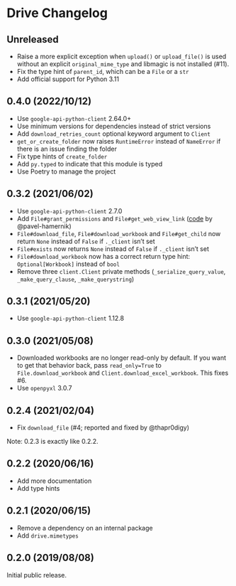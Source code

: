 # Drive Changelog

## Unreleased

* Raise a more explicit exception when `upload()` or `upload_file()` is used without an explicit `original_mime_type`
  and libmagic is not installed (#11).
* Fix the type hint of `parent_id`, which can be a `File` or a `str`
* Add official support for Python 3.11

## 0.4.0 (2022/10/12)

* Use `google-api-python-client` 2.64.0+
* Use minimum versions for dependencies instead of strict versions
* Add `download_retries_count` optional keyword argument to `Client`
* `get_or_create_folder` now raises `RuntimeError` instead of `NameError` if there is an issue finding the folder
* Fix type hints of `create_folder`
* Add `py.typed` to indicate that this module is typed
* Use Poetry to manage the project

## 0.3.2 (2021/06/02)

* Use `google-api-python-client` 2.7.0
* Add `File#grant_permissions` and `File#get_web_view_link` ([code][perms-code] by @pavel-hamernik)
* `File#download_file`, `File#download_workbook` and `File#get_child` now return `None` instead of `False`
  if `._client` isn’t set
* `File#exists` now returns `None` instead of `False` if `._client` isn’t set
* `File#download_workbook` now has a correct return type hint: `Optional[Workbook]` instead of `bool`
* Remove three `client.Client` private methods (`_serialize_query_value`, `_make_query_clause`, `_make_querystring`)

[perms-code]: https://github.com/NoName115/drive/commit/eec799000d1367bf17b5c6f80b655db0ca95b3de

## 0.3.1 (2021/05/20)

* Use `google-api-python-client` 1.12.8

## 0.3.0 (2021/05/08)

* Downloaded workbooks are no longer read-only by default. If you want to get that behavior back, pass `read_only=True`
  to `File.download_workbook` and `Client.download_excel_workbook`. This fixes #6.
* Use `openpyxl` 3.0.7

## 0.2.4 (2021/02/04)

* Fix `download_file` (#4; reported and fixed by @thapr0digy)

Note: 0.2.3 is exactly like 0.2.2.

## 0.2.2 (2020/06/16)

* Add more documentation
* Add type hints

## 0.2.1 (2020/06/15)

* Remove a dependency on an internal package
* Add `drive.mimetypes`

## 0.2.0 (2019/08/08)

Initial public release.
